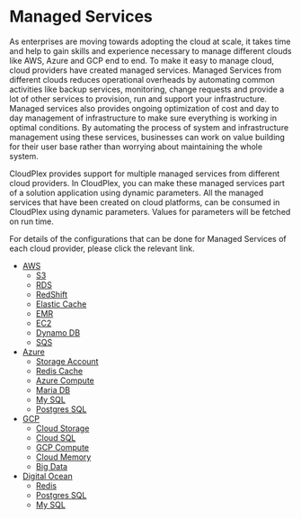 # Managed Services

As enterprises are moving towards adopting the cloud at scale, it takes time and help to gain skills and experience necessary to manage different clouds like AWS, Azure and GCP end to end. To make it easy to manage cloud, cloud providers have created managed services. Managed Services from different clouds reduces operational overheads by automating common activities like backup services, monitoring, change requests and provide a lot of other services to provision, run and support your infrastructure. Managed services also provides ongoing optimization of cost and day to day management of infrastructure to make sure everything is working in optimal conditions. By automating the process of system and infrastructure management using these services, businesses can work on value building for their user base rather than worrying about maintaining the whole system.

CloudPlex provides support for multiple managed services from different cloud providers. In CloudPlex, you can make these managed services part of a solution application using dynamic parameters.  All the managed services that have been created on cloud platforms, can be consumed in CloudPlex using dynamic parameters. Values for parameters will be fetched on run time.

For details of the configurations that can be done for Managed Services of each cloud provider, please click the relevant link.

- [AWS](pages/user-guide/components/managed-services/aws-managed-services/aws-managed-services)
  - [S3](pages/user-guide/components/managed-services/aws-managed-services/aws-managed-services?id=s3)
  - [RDS](pages/user-guide/components/managed-services/aws-managed-services/aws-managed-services?id=rds)
  - [RedShift](pages/user-guide/components/managed-services/aws-managed-services/aws-managed-services?id=redshift)
  - [Elastic Cache](pages/user-guide/components/managed-services/aws-managed-services/aws-managed-services?id=elastic-cache)
  - [EMR](pages/user-guide/components/managed-services/aws-managed-services/aws-managed-services?id=emr)
  - [EC2](pages/user-guide/components/managed-services/aws-managed-services/aws-managed-services?id=ec2)
  - [Dynamo DB](pages/user-guide/components/managed-services/aws-managed-services/aws-managed-services?id=dynamo-db)
  - [SQS](pages/user-guide/components/managed-services/aws-managed-services/aws-managed-services?id=sqs)
- [Azure](pages/user-guide/components/managed-services/azure-managed-services/azure-managed-services?id=azure)
  - [Storage Account](pages/user-guide/components/managed-services/azure-managed-services/azure-managed-services?id=storage-account)
  - [Redis Cache](pages/user-guide/components/managed-services/azure-managed-services/azure-managed-services?id=redis-cache)
  - [Azure Compute](pages/user-guide/components/managed-services/azure-managed-services/azure-managed-services?id=azure-compute)
  - [Maria DB](pages/user-guide/components/managed-services/azure-managed-services/azure-managed-services?id=maria-db)
  - [My SQL](pages/user-guide/components/managed-services/azure-managed-services/azure-managed-services?id=my-sql)
  - [Postgres SQL](pages/user-guide/components/managed-services/azure-managed-services/azure-managed-services?id=postgres-sql)
- [GCP](pages/user-guide/components/managed-services/gcp-managed-services/gcp-managed-services?id=gcp)
  - [Cloud Storage](pages/user-guide/components/managed-services/gcp-managed-services/gcp-managed-services?id=cloud-storage)
  - [Cloud SQL](pages/user-guide/components/managed-services/gcp-managed-services/gcp-managed-services?id=cloud-sql)
  - [GCP Compute](pages/user-guide/components/managed-services/gcp-managed-services/gcp-managed-services?id=gcp-compute)
  - [Cloud Memory](pages/user-guide/components/managed-services/gcp-managed-services/gcp-managed-services?id=cloud-memory)
  - [Big Data](pages/user-guide/components/managed-services/gcp-managed-services/gcp-managed-services?id=big-data)
- [Digital Ocean](pages/user-guide/components/managed-services/do-managed-services/do-managed-services)
  - [Redis](pages/user-guide/components/managed-services/do-managed-services/do-managed-services?id=redis)
  - [Postgres SQL](pages/user-guide/components/managed-services/do-managed-services/do-managed-services?id=postgres-sql)
  - [My SQL](pages/user-guide/components/managed-services/do-managed-services/do-managed-services?id=my-sql)